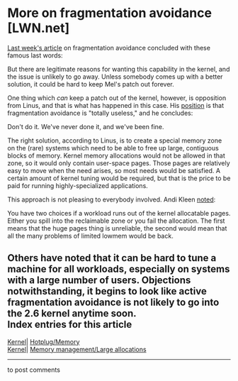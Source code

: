 # More on fragmentation avoidance [LWN.net]

[Last week's article](http://lwn.net/Articles/158211/) on fragmentation avoidance concluded with these famous last words: 

But there are legitimate reasons for wanting this capability in the kernel, and the issue is unlikely to go away. Unless somebody comes up with a better solution, it could be hard to keep Mel's patch out forever. 

One thing which _can_ keep a patch out of the kernel, however, is opposition from Linus, and that is what has happened in this case. His [position](/Articles/159111/) is that fragmentation avoidance is "totally useless," and he concludes: 

Don't do it. We've never done it, and we've been fine. 

The right solution, according to Linus, is to create a special memory zone on the (rare) systems which need to be able to free up large, contiguous blocks of memory. Kernel memory allocations would not be allowed in that zone, so it would only contain user-space pages. Those pages are relatively easy to move when the need arises, so most needs would be satisfied. A certain amount of kernel tuning would be required, but that is the price to be paid for running highly-specialized applications. 

This approach is not pleasing to everybody involved. Andi Kleen [noted](/Articles/159112/): 

You have two choices if a workload runs out of the kernel allocatable pages. Either you spill into the reclaimable zone or you fail the allocation. The first means that the huge pages thing is unreliable, the second would mean that all the many problems of limited lowmem would be back. 

Others have noted that it can be hard to tune a machine for all workloads, especially on systems with a large number of users. Objections notwithstanding, it begins to look like active fragmentation avoidance is not likely to go into the 2.6 kernel anytime soon.  
Index entries for this article  
---  
[Kernel](/Kernel/Index)| [Hotplug/Memory](/Kernel/Index#Hotplug-Memory)  
[Kernel](/Kernel/Index)| [Memory management/Large allocations](/Kernel/Index#Memory_management-Large_allocations)  
  


* * *

to post comments 
